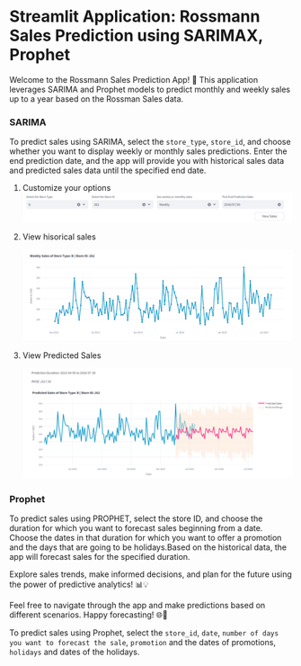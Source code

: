 # Streamlit Application: Rossmann Sales Prediction using SARIMAX, Prophet

Welcome to the Rossmann Sales Prediction App! 🚀 This application leverages SARIMA and Prophet models to predict monthly and weekly sales up to a year based on the Rossman Sales data.

### SARIMA

To predict sales using SARIMA, select the `store_type`, `store_id`, and choose whether you want to display weekly or monthly sales predictions. Enter the end prediction date, and the app will provide you with historical sales data and predicted sales data until the specified end date.

1. Customize your options
   ![](data/images/ss_customize_options.png)

2. View hisorical sales

   ![](data/images/ss_historical_sales.png)

3. View Predicted Sales

   ![](data/images/ss_predicted_sales.png)

### Prophet

To predict sales using PROPHET, select the store ID, and choose the duration for which you want to forecast sales beginning from a date. Choose the dates in that duration for which you want to offer a promotion and the days that are going to be holidays.Based on the historical data, the app will forecast sales for the specified duration.

Explore sales trends, make informed decisions, and plan for the future using the power of predictive analytics! 📊💡

Feel free to navigate through the app and make predictions based on different scenarios. Happy forecasting! 🌐🔮

To predict sales using Prophet, select the `store_id`, `date`, `number of days you want to forecast the sale`, `promotion` and the dates of promotions, `holidays` and dates of the holidays.
